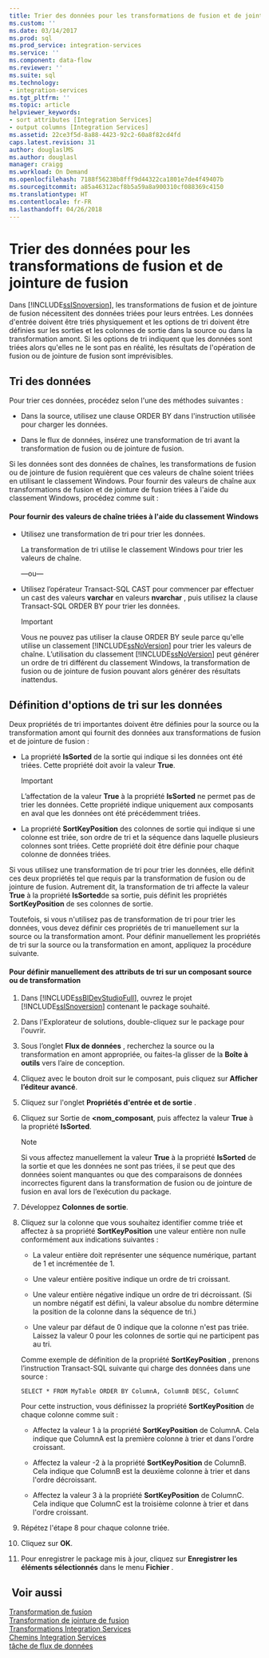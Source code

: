 ```yaml
---
title: Trier des données pour les transformations de fusion et de jointure de fusion | Microsoft Docs
ms.custom: ''
ms.date: 03/14/2017
ms.prod: sql
ms.prod_service: integration-services
ms.service: ''
ms.component: data-flow
ms.reviewer: ''
ms.suite: sql
ms.technology:
- integration-services
ms.tgt_pltfrm: ''
ms.topic: article
helpviewer_keywords:
- sort attributes [Integration Services]
- output columns [Integration Services]
ms.assetid: 22ce3f5d-8a88-4423-92c2-60a8f82cd4fd
caps.latest.revision: 31
author: douglaslMS
ms.author: douglasl
manager: craigg
ms.workload: On Demand
ms.openlocfilehash: 7188f56238b8fff9d44322ca1801e7de4f49407b
ms.sourcegitcommit: a85a46312acf8b5a59a8a900310cf088369c4150
ms.translationtype: HT
ms.contentlocale: fr-FR
ms.lasthandoff: 04/26/2018
---
```

# <a name="sort-data-for-the-merge-and-merge-join-transformations"></a>Trier des données pour les transformations de fusion et de jointure de fusion
  Dans [!INCLUDE[ssISnoversion](../../../includes/ssisnoversion-md.md)], les transformations de fusion et de jointure de fusion nécessitent des données triées pour leurs entrées. Les données d'entrée doivent être triés physiquement et les options de tri doivent être définies sur les sorties et les colonnes de sortie dans la source ou dans la transformation amont. Si les options de tri indiquent que les données sont triées alors qu'elles ne le sont pas en réalité, les résultats de l'opération de fusion ou de jointure de fusion sont imprévisibles.  
  
## <a name="sorting-the-data"></a>Tri des données  
 Pour trier ces données, procédez selon l'une des méthodes suivantes :  
  
-   Dans la source, utilisez une clause ORDER BY dans l'instruction utilisée pour charger les données.  
  
-   Dans le flux de données, insérez une transformation de tri avant la transformation de fusion ou de jointure de fusion.  
  
 Si les données sont des données de chaînes, les transformations de fusion ou de jointure de fusion requièrent que ces valeurs de chaîne soient triées en utilisant le classement Windows. Pour fournir des valeurs de chaîne aux transformations de fusion et de jointure de fusion triées à l'aide du classement Windows, procédez comme suit :  
  
#### <a name="to-provide-string-values-that-are-sorted-by-using-windows-collation"></a>Pour fournir des valeurs de chaîne triées à l'aide du classement Windows  
  
-   Utilisez une transformation de tri pour trier les données.  
  
     La transformation de tri utilise le classement Windows pour trier les valeurs de chaîne.  
  
     —ou—  
  
-   Utilisez l’opérateur Transact-SQL CAST pour commencer par effectuer un cast des valeurs **varchar** en valeurs **nvarchar** , puis utilisez la clause Transact-SQL ORDER BY pour trier les données.  
  
    > [!IMPORTANT]  
    >  Vous ne pouvez pas utiliser la clause ORDER BY seule parce qu'elle utilise un classement [!INCLUDE[ssNoVersion](../../../includes/ssnoversion-md.md)] pour trier les valeurs de chaîne. L’utilisation du classement [!INCLUDE[ssNoVersion](../../../includes/ssnoversion-md.md)] peut générer un ordre de tri différent du classement Windows, la transformation de fusion ou de jointure de fusion pouvant alors générer des résultats inattendus.  
  
## <a name="setting-sort-options-on-the-data"></a>Définition d'options de tri sur les données  
 Deux propriétés de tri importantes doivent être définies pour la source ou la transformation amont qui fournit des données aux transformations de fusion et de jointure de fusion :  
  
-   La propriété **IsSorted** de la sortie qui indique si les données ont été triées. Cette propriété doit avoir la valeur **True**.  
  
    > [!IMPORTANT]  
    >  L’affectation de la valeur **True** à la propriété **IsSorted** ne permet pas de trier les données. Cette propriété indique uniquement aux composants en aval que les données ont été précédemment triées.  
  
-   La propriété **SortKeyPosition** des colonnes de sortie qui indique si une colonne est triée, son ordre de tri et la séquence dans laquelle plusieurs colonnes sont triées. Cette propriété doit être définie pour chaque colonne de données triées.  
  
 Si vous utilisez une transformation de tri pour trier les données, elle définit ces deux propriétés tel que requis par la transformation de fusion ou de jointure de fusion. Autrement dit, la transformation de tri affecte la valeur **True** à la propriété **IsSorted**de sa sortie, puis définit les propriétés **SortKeyPosition** de ses colonnes de sortie.  
  
 Toutefois, si vous n'utilisez pas de transformation de tri pour trier les données, vous devez définir ces propriétés de tri manuellement sur la source ou la transformation amont. Pour définir manuellement les propriétés de tri sur la source ou la transformation en amont, appliquez la procédure suivante.  
  
#### <a name="to-manually-set-sort-attributes-on-a-source-or-transformation-component"></a>Pour définir manuellement des attributs de tri sur un composant source ou de transformation  
  
1.  Dans [!INCLUDE[ssBIDevStudioFull](../../../includes/ssbidevstudiofull-md.md)], ouvrez le projet [!INCLUDE[ssISnoversion](../../../includes/ssisnoversion-md.md)] contenant le package souhaité.  
  
2.  Dans l'Explorateur de solutions, double-cliquez sur le package pour l'ouvrir.  
  
3.  Sous l’onglet **Flux de données** , recherchez la source ou la transformation en amont appropriée, ou faites-la glisser de la **Boîte à outils** vers l’aire de conception.  
  
4.  Cliquez avec le bouton droit sur le composant, puis cliquez sur **Afficher l’éditeur avancé**.  
  
5.  Cliquez sur l'onglet **Propriétés d'entrée et de sortie** .  
  
6.  Cliquez sur Sortie de **\<nom_composant**, puis affectez la valeur **True** à la propriété **IsSorted**.  
  
    > [!NOTE]  
    >  Si vous affectez manuellement la valeur **True** à la propriété **IsSorted** de la sortie et que les données ne sont pas triées, il se peut que des données soient manquantes ou que des comparaisons de données incorrectes figurent dans la transformation de fusion ou de jointure de fusion en aval lors de l’exécution du package.  
  
7.  Développez **Colonnes de sortie**.  
  
8.  Cliquez sur la colonne que vous souhaitez identifier comme triée et affectez à sa propriété **SortKeyPosition** une valeur entière non nulle conformément aux indications suivantes :  
  
    -   La valeur entière doit représenter une séquence numérique, partant de 1 et incrémentée de 1.  
  
    -   Une valeur entière positive indique un ordre de tri croissant.  
  
    -   Une valeur entière négative indique un ordre de tri décroissant. (Si un nombre négatif est défini, la valeur absolue du nombre détermine la position de la colonne dans la séquence de tri.)  
  
    -   Une valeur par défaut de 0 indique que la colonne n'est pas triée. Laissez la valeur 0 pour les colonnes de sortie qui ne participent pas au tri.  
  
     Comme exemple de définition de la propriété **SortKeyPosition** , prenons l’instruction Transact-SQL suivante qui charge des données dans une source :  
  
     `SELECT * FROM MyTable ORDER BY ColumnA, ColumnB DESC, ColumnC`  
  
     Pour cette instruction, vous définissez la propriété **SortKeyPosition** de chaque colonne comme suit :  
  
    -   Affectez la valeur 1 à la propriété **SortKeyPosition** de ColumnA. Cela indique que ColumnA est la première colonne à trier et dans l'ordre croissant.  
  
    -   Affectez la valeur -2 à la propriété **SortKeyPosition** de ColumnB. Cela indique que ColumnB est la deuxième colonne à trier et dans l'ordre décroissant.  
  
    -   Affectez la valeur 3 à la propriété **SortKeyPosition** de ColumnC. Cela indique que ColumnC est la troisième colonne à trier et dans l'ordre croissant.  
  
9. Répétez l'étape 8 pour chaque colonne triée.  
  
10. Cliquez sur **OK**.  
  
11. Pour enregistrer le package mis à jour, cliquez sur **Enregistrer les éléments sélectionnés** dans le menu **Fichier** .  
  
## <a name="see-also"></a> Voir aussi  
 [Transformation de fusion](../../../integration-services/data-flow/transformations/merge-transformation.md)   
 [Transformation de jointure de fusion](../../../integration-services/data-flow/transformations/merge-join-transformation.md)   
 [Transformations Integration Services](../../../integration-services/data-flow/transformations/integration-services-transformations.md)   
 [Chemins Integration Services](../../../integration-services/data-flow/integration-services-paths.md)   
 [tâche de flux de données](../../../integration-services/control-flow/data-flow-task.md)  
  
  
